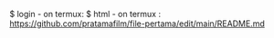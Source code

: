 $ login - on termux:
$ html - on termux :
https://github.com/pratamafilm/file-pertama/edit/main/README.md

